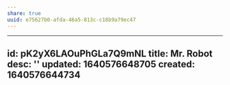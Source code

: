 ```yaml
---
share: true
uuid: e75627b0-afda-46a5-813c-c18b9a79ec47
---
```

---
id: pK2yX6LAOuPhGLa7Q9mNL
title: Mr. Robot
desc: ''
updated: 1640576648705
created: 1640576644734
---


